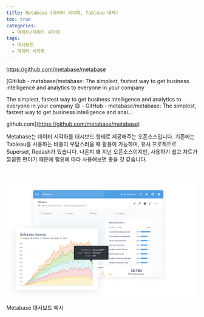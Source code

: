 ```yaml
---
title: Metabase (데이터 시각화, Tableau 대체)
toc: true
categories:
  - 데이터/데이터 시각화
tags:
  - 대시보드
  - 데이터 시각화
---
```


<https://github.com/metabase/metabase>


[GitHub - metabase/metabase: The simplest, fastest way to get business intelligence and analytics to everyone in your company


The simplest, fastest way to get business intelligence and analytics to everyone in your company :yum: - GitHub - metabase/metabase: The simplest, fastest way to get business intelligence and anal...


github.com](https://github.com/metabase/metabase)
 


Metabase는 데이터 시각화를 대시보드 형테로 제공해주는 오픈소스입니다. 기존에는 Tableau를 사용하는 비용이 부담스러울 때 활용이 가능하며, 유사 프로젝트로 Superset, Redash가 있습니다. 나온지 꽤 지난 오픈소스이지만, 사용하기 쉽고 차트가 깔끔한 편이기 때문에 필요에 따라 사용해보면 좋을 것 같습니다.


 


![](/assets/images/posts/2022-6-11-tistory-post-41/img-1.png)Metabase 대시보드 예시




 


